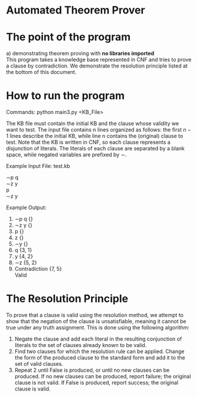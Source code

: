 # Automated Theorem Prover

# The point of the program
a) demonstrating theorem proving with <b>no libraries imported</b><br/>
This program takes a knowledge base represented in CNF and tries to prove a clause by contradiction. 
We demonstrate the resolution principle listed at the bottom of this document.

# How to run the program
Commands: python main3.py <KB_File>

The KB file must contain the initial KB and the clause whose validity we want to test. The
input file contains n lines organized as follows: the first n − 1 lines describe the initial KB,
while line n contains the (original) clause to test. Note that the KB is written in CNF, so
each clause represents a disjunction of literals. The literals of each clause are separated by a
blank space, while negated variables are prefixed by ∼.

Example Input File: test.kb

∼p q<br/>
∼z y<br/>
p<br/>
∼z y<br/>

Example Output:
1. ∼p q {}
2. ∼z y {}
3. p {}
4. z {}
5. ∼y {}
6. q {3, 1}
7. y {4, 2}
8. ∼z {5, 2}
6. Contradiction {7, 5}<br/>
Valid

# The Resolution Principle
  To prove that a clause is valid using the resolution method, we attempt to show that the negation
  of the clause is unsatisfiable, meaning it cannot be true under any truth assignment. This is done
  using the following algorithm:
  1. Negate the clause and add each literal in the resulting conjunction of literals to the set of
  clauses already known to be valid.
  2. Find two clauses for which the resolution rule can be applied. Change the form of the
  produced clause to the standard form and add it to the set of valid clauses.
  3. Repeat 2 until False is produced, or until no new clauses can be produced. If no new clauses
  can be produced, report failure; the original clause is not valid. If False is produced, report
  success; the original clause is valid.
